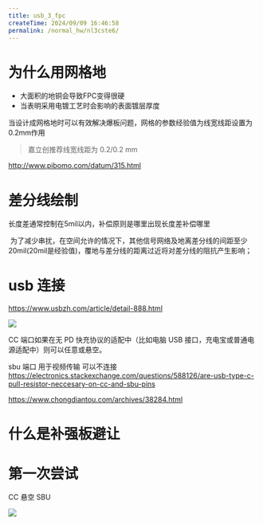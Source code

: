 ```yaml
---
title: usb_3_fpc
createTime: 2024/09/09 16:46:58
permalink: /normal_hw/nl3cste6/
---
```





# 为什么用网格地

- 大面积的地铜会导致FPC变得很硬
- 当表明采用电镀工艺时会影响的表面镀层厚度

当设计成网格地时可以有效解决爆板问题，网格的参数经验值为线宽线距设置为0.2mm作用

> 嘉立创推荐线宽线距为 0.2/0.2 mm


http://www.pibomo.com/datum/315.html
# 差分线绘制

长度差通常控制在5mil以内，补偿原则是哪里出现长度差补偿哪里


 为了减少串扰，在空间允许的情况下，其他信号网络及地离差分线的间距至少20mil(20mil是经验值)，覆地与差分线的距离过近将对差分线的阻抗产生影响；


# usb 连接

https://www.usbzh.com/article/detail-888.html


![](https://emnavi-doc-img.oss-cn-beijing.aliyuncs.com/hao_doc/Pasted%20image%2020240503031733.png)

CC 端口如果在无 PD 快充协议的适配中（比如电脑 USB 接口，充电宝或普通电源适配中）则可以任意或悬空。



sbu 端口 用于视频传输 可以不连接
https://electronics.stackexchange.com/questions/588126/are-usb-type-c-pull-resistor-neccesary-on-cc-and-sbu-pins


https://www.chongdiantou.com/archives/38284.html


# 什么是补强板避让

# 第一次尝试

CC 悬空
SBU 

![](https://emnavi-doc-img.oss-cn-beijing.aliyuncs.com/hao_doc/Pasted%20image%2020240503050003.png)
